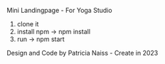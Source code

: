 Mini Landingpage - For Yoga Studio

1. clone it
2. install npm -> npm install
3. run -> npm start

Design and Code by Patricia Naiss - Create in 2023
